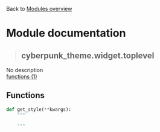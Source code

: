 Back to [Modules overview](https://github.com/pyrustic/cyberpunk-theme/blob/master/docs/modules/README.md)
  
# Module documentation
>## cyberpunk\_theme.widget.toplevel
No description
<br>
[functions (1)](https://github.com/pyrustic/cyberpunk-theme/blob/master/docs/modules/content/cyberpunk_theme.widget.toplevel/functions.md)


## Functions
```python
def get_style(**kwargs):
    """
    
    """

```

